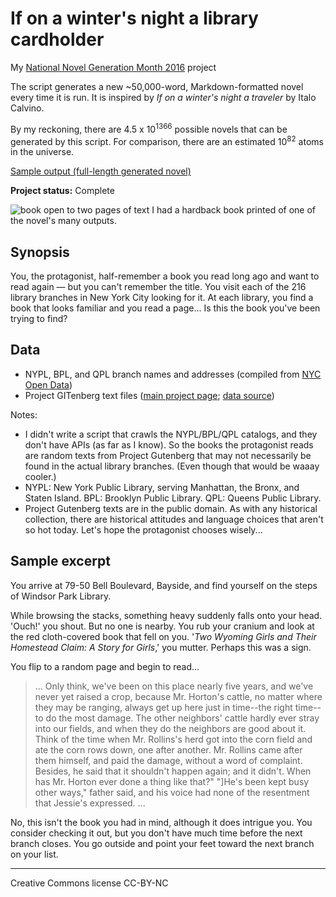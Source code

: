 # If on a winter's night a library cardholder

My [National Novel Generation Month 2016](https://github.com/NaNoGenMo/2016) project

The script generates a new ~50,000-word, Markdown-formatted novel every time it is run. It is inspired by *If on a winter's night a traveler* by Italo Calvino. 

By my reckoning, there are 4.5 x 10<sup>1366</sup> possible novels that can be generated by this script. For comparison, there are an estimated 10<sup>82</sup> atoms in the universe. 

[Sample output (full-length generated novel)](https://github.com/robincamille/nanogenmo2016/blob/master/outputs/novel3.md)

**Project status:** Complete

![book open to two pages of text](http://www.robincamille.com/projects/ifonawinters/ifonawinters4.jpg "Printed version")
I had a hardback book printed of one of the novel's many outputs. 

## Synopsis
You, the protagonist, half-remember a book you read long ago and want to read again — but you can't remember the title. You visit each of the 216 library branches in New York City looking for it. At each library, you find a book that looks familiar and you read a page... Is this the book you've been trying to find? 

## Data
- NYPL, BPL, and QPL branch names and addresses (compiled from [NYC Open Data](https://nycopendata.socrata.com))
- Project GITenberg text files ([main project page](https://gitenberg.org/); [data source](https://github.com/gitenberg-dev/giten_site/tree/master/assets))

Notes:
- I didn't write a script that crawls the NYPL/BPL/QPL catalogs, and they don't have APIs (as far as I know). So the books the protagonist reads are random texts from Project Gutenberg that may not necessarily be found in the actual library branches. (Even though that would be waaay cooler.) 
- NYPL: New York Public Library, serving Manhattan, the Bronx, and Staten Island. BPL: Brooklyn Public Library. QPL: Queens Public Library.
- Project Gutenberg texts are in the public domain. As with any historical collection, there are historical attitudes and language choices that aren't so hot today. Let's hope the protagonist chooses wisely...

## Sample excerpt

You arrive at 79-50 Bell Boulevard, Bayside, and find yourself on the steps of Windsor Park Library.

While browsing the stacks, something heavy suddenly falls onto your head. 'Ouch!' you shout. But no one is nearby. You rub your cranium and look at the red cloth-covered book that fell on you. '*Two Wyoming Girls and Their Homestead Claim: A Story for Girls*,' you mutter. Perhaps this was a sign. 

You flip to a random page and begin to read...

> ... Only think, we've been  on this place nearly five years, and we've never yet raised a crop,  because Mr. Horton's cattle, no matter where they may be ranging, always get up here just in time--the right time--to do the most  damage. The other neighbors' cattle hardly ever stray into our fields, and when they do the neighbors are good about it. Think of the  time when Mr. Rollins's herd got into the corn field and ate the corn rows down, one after another. Mr. Rollins came after them himself, and  paid the damage, without a word of complaint. Besides, he said that it  shouldn't happen again; and it didn't. When has Mr. Horton ever done a thing like that?" "]He's been kept busy other ways," father said, and his voice had none of the resentment that Jessie's expressed. ...

No, this isn't the book you had in mind, although it does intrigue you. You consider checking it out, but you don't have much time before the next branch closes. You go outside and point your feet toward the next branch on your list.

---
Creative Commons license CC-BY-NC
